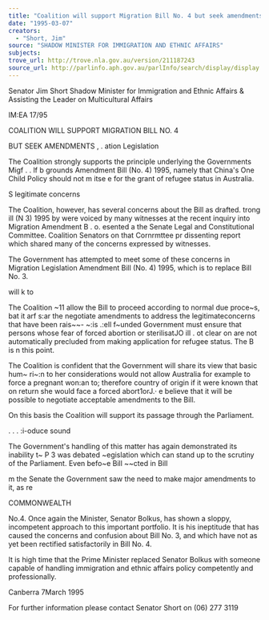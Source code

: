 ```yaml
---
title: "Coalition will support Migration Bill No. 4 but seek amendments"
date: "1995-03-07"
creators:
  - "Short, Jim"
source: "SHADOW MINISTER FOR IMMIGRATION AND ETHNIC AFFAIRS"
subjects:
trove_url: http://trove.nla.gov.au/version/211187243
source_url: http://parlinfo.aph.gov.au/parlInfo/search/display/display.w3p;query=Id%3A%22media/pressrel/2993060%22
---
```


  Senator Jim Short  Shadow Minister for Immigration  and Ethnic Affairs  &  Assisting the Leader on Multicultural Affairs 

  IM:EA 17/95 

  COALITION WILL SUPPORT MIGRATION BILL NO.  4 

  BUT SEEK AMENDMENTS  , . ation Legislation 

  The Coalition strongly supports the principle underlying the Governments Migf . . lf b grounds  Amendment Bill (No. 4) 1995, namely that China's One Child Policy should not m itse e  for the grant of refugee status in Australia. 

  S legitimate concerns 

  The Coalition, however, has several concerns about the Bill as drafted. trong ill (N 3) 1995 by  were voiced by many witnesses at the recent inquiry into Migration Amendment B . o. esented a  the Senate Legal and Constitutional Committee. Coalition Senators on that Cornrmttee pr  dissenting report which shared many of the concerns expressed by witnesses. 

  The Government has attempted to meet some of these concerns in Migration Legislation  Amendment Bill (No. 4) 1995, which is to replace Bill No. 3. 

  will k to 

  The Coalition ~11 allow the Bill to proceed according to normal due proce~s, bat it arf s:ar the  negotiate amendments to address the legitimateconcerns that have been rais~~- ~:is .:ell f~unded  Government must ensure that persons whose fear of forced abortion or sterilisatJO ill . ot clear on  are not automatically precluded from making application for refugee status. The B is n  this point. 

  The Coalition is confident that the Government will share its view that basic hum~ ri~:n to her  considerations would not allow Australia for example to force a pregnant won:an to; therefore  country of origin if it were known that on return she would face a forced abort1orJ.· e  believe that it will be possible to negotiate acceptable amendments to the Bill. 

  On this basis the Coalition will support its passage through the Parliament. 

  . . . :i-oduce sound 

  The Government's handling of this matter has again demonstrated its inability t~ P 3 was debated  ~egislation which can stand up to the scrutiny of the Parliament. Even befo~e Bill ~~cted in Bill 

  m the Senate the Government saw the need to make major amendments to it, as re 

  COMMONWEALTH 

  No.4. Once again the Minister, Senator Bolkus, has shown a sloppy, incompetent approach to this  important portfolio. It is his ineptitude that has caused the concerns and confusion about Bill No. 3,  and which have not as yet been rectified satisfactorily in Bill No. 4. 

  It is high time that the Prime Minister replaced Senator Bolkus with someone capable of handling  immigration and ethnic affairs policy competently and professionally. 

  Canberra  7March 1995 

  For further information please contact Senator Short on (06) 277 3119 

